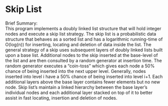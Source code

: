 # Skip List
Brief Summary: <br>
This program implements a doubly linked list structure that will hold integer nodes and execute a skip list strategy. The skip list is a probabilistic data structure that behaves as a sorted list and has a logarithmic running-time of O(log(n)) for inserting, locating and deletion of data inside the list. The general strategy of a skip uses subsequent layers of doubly linked lists built upon a base list. Additional nodes to the skip inserted at the base-level of the list and are then consulted by a random generator at insertion time. The random generator executes a “coin-toss” which gives each node a 50% chance of being inserted into the next upper level. Generally, nodes inserted into level i have a 50% chance of being inserted into level i+1. Each additional layers above the base layer contains fewer elements but no new node. Skip list’s maintain a linked hierarchy between the base layer’s individual nodes and each additional layer stacked on top of it to better assist in fast locating, insertion and deletion of nodes. 

